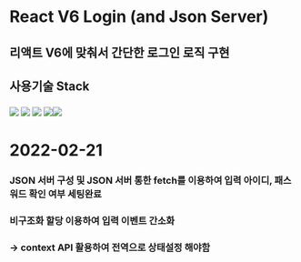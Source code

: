# React V6 Login (and Json Server)
## 리액트 V6에 맞춰서 간단한 로그인 로직 구현


## 사용기술 Stack
### <img src="https://img.shields.io/badge/React-61DAFB?style=flat-square&logo=React&logoColor=white"/> <img src="https://img.shields.io/badge/TypeScript-3178C6?style=flat-square&logo=TypeScript&logoColor=white"/> <img src="https://img.shields.io/badge/ReactRouter-CA4245?style=flat-square&logo=ReactRouter&logoColor=white"/> <img src="https://img.shields.io/badge/JavaScript-F7DF1E?style=flat-square&logo=JavaScript&logoColor=white"/><img src="https://img.shields.io/badge/MySQL-4479A1?style=flat-square&logo=MySQL&logoColor=white"/>

# 2022-02-21 
### JSON 서버 구성 및 JSON 서버 통한 fetch를 이용하여 입력 아이디, 패스워드 확인 여부 세팅완료
### 비구조화 할당 이용하여 입력 이벤트 간소화
### -> context API 활용하여 전역으로 상태설정 해야함 
